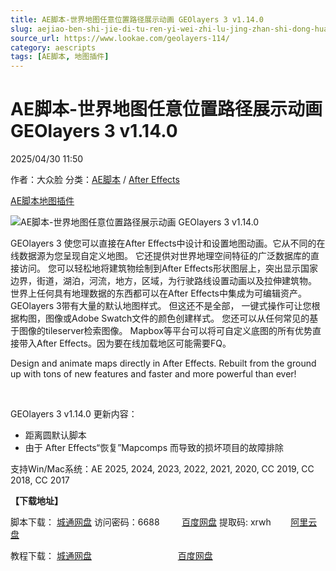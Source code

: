 ```yaml
---
title: AE脚本-世界地图任意位置路径展示动画 GEOlayers 3 v1.14.0
slug: aejiao-ben-shi-jie-di-tu-ren-yi-wei-zhi-lu-jing-zhan-shi-dong-hua-geolayers-3-v1-14-0
source_url: https://www.lookae.com/geolayers-114/
category: aescripts
tags: [AE脚本, 地图插件]
---
```

# AE脚本-世界地图任意位置路径展示动画 GEOlayers 3 v1.14.0

2025/04/30 11:50

作者：大众脸
分类：[AE脚本](https://www.lookae.com/after-effects/aescripts/) / [After Effects](https://www.lookae.com/after-effects/)

[AE脚本](https://www.lookae.com/tag/ae%e8%84%9a%e6%9c%ac/)[地图插件](https://www.lookae.com/tag/%e5%9c%b0%e5%9b%be%e6%8f%92%e4%bb%b6/)

![AE脚本-世界地图任意位置路径展示动画 GEOlayers 3 v1.14.0](https://www.lookae.com/wp-content/uploads/2019/11/GEOlayers-3.jpg "AE脚本-世界地图任意位置路径展示动画 GEOlayers 3 v1.14.0-LookAE.com")

GEOlayers 3 使您可以直接在After Effects中设计和设置地图动画。它从不同的在线数据源为您呈现自定义地图。 它还提供对世界地理空间特征的广泛数据库的直接访问。 您可以轻松地将建筑物绘制到After Effects形状图层上，突出显示国家边界，街道，湖泊，河流，地方，区域，为行驶路线设置动画以及拉伸建筑物。 世界上任何具有地理数据的东西都可以在After Effects中集成为可编辑资产。GEOlayers 3带有大量的默认地图样式。 但这还不是全部， 一键式操作可让您根据构图，图像或Adobe Swatch文件的颜色创建样式。 您还可以从任何常见的基于图像的tileserver检索图像。 Mapbox等平台可以将可自定义底图的所有优势直接带入After Effects。因为要在线加载地区可能需要FQ。

Design and animate maps directly in After Effects. Rebuilt from the ground up with tons of new features and faster and more powerful than ever!

[﻿﻿﻿](http://cloud.video.taobao.com/play/u/null/p/1/e/6/t/1/502169686409.mp4)

GEOlayers 3 v1.14.0 更新内容：

* 距离圆默认脚本
* 由于 After Effects“恢复”Mapcomps 而导致的损坏项目的故障排除

支持Win/Mac系统：AE 2025, 2024, 2023, 2022, 2021, 2020, CC 2019, CC 2018, CC 2017

**【下载地址】**

脚本下载： [城通网盘](https://url70.ctfile.com/f/2827370-1502373922-159a02?p=4431) 访问密码：6688         [百度网盘](https://pan.baidu.com/s/1-nDxTntFZfavFTR6B_XzAw?pwd=xrwh) 提取码: xrwh        [阿里云盘](https://www.alipan.com/s/dua73zs3VJP)

教程下载： [城通网盘](https://tc5.us/file/680462-406328396)                                   [百度网盘](https://pan.baidu.com/s/1qOCA8Fg3qYw9N9Zk9T1nbA)
